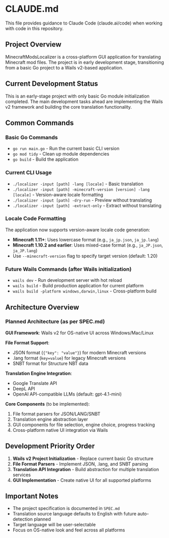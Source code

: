 # CLAUDE.md

This file provides guidance to Claude Code (claude.ai/code) when working with code in this repository.

## Project Overview

MinecraftModsLocalizer is a cross-platform GUI application for translating Minecraft mod files. The project is in early development stage, transitioning from a basic Go project to a Wails v2-based application.

## Current Development Status

This is an early-stage project with only basic Go module initialization completed. The main development tasks ahead are implementing the Wails v2 framework and building the core translation functionality.

## Common Commands

### Basic Go Commands
- `go run main.go` - Run the current basic CLI version
- `go mod tidy` - Clean up module dependencies
- `go build` - Build the application

### Current CLI Usage
- `./localizer -input [path] -lang [locale]` - Basic translation
- `./localizer -input [path] -minecraft-version [version] -lang [locale]` - Version-aware locale formatting
- `./localizer -input [path] -dry-run` - Preview without translating
- `./localizer -input [path] -extract-only` - Extract without translating

### Locale Code Formatting
The application now supports version-aware locale code generation:
- **Minecraft 1.11+**: Uses lowercase format (e.g., `ja_jp.json`, `ja_jp.lang`)
- **Minecraft 1.10.2 and earlier**: Uses mixed-case format (e.g., `ja_JP.json`, `ja_JP.lang`)
- Use `--minecraft-version` flag to specify target version (default: 1.20)

### Future Wails Commands (after Wails initialization)
- `wails dev` - Run development server with hot reload
- `wails build` - Build production application for current platform
- `wails build -platform windows,darwin,linux` - Cross-platform build

## Architecture Overview

### Planned Architecture (as per SPEC.md)

**GUI Framework**: Wails v2 for OS-native UI across Windows/Mac/Linux

**File Format Support**:
- JSON format (`{"key": "value"}`) for modern Minecraft versions
- .lang format (`key=value`) for legacy Minecraft versions  
- SNBT format for Structure NBT data

**Translation Engine Integration**:
- Google Translate API
- DeepL API
- OpenAI API-compatible LLMs (default: gpt-4.1-mini)

**Core Components** (to be implemented):
1. File format parsers for JSON/LANG/SNBT
2. Translation engine abstraction layer
3. GUI components for file selection, engine choice, progress tracking
4. Cross-platform native UI integration via Wails

## Development Priority Order

1. **Wails v2 Project Initialization** - Replace current basic Go structure
2. **File Format Parsers** - Implement JSON, .lang, and SNBT parsing
3. **Translation API Integration** - Build abstraction for multiple translation services
4. **GUI Implementation** - Create native UI for all supported platforms

## Important Notes

- The project specification is documented in `SPEC.md`
- Translation source language defaults to English with future auto-detection planned
- Target language will be user-selectable
- Focus on OS-native look and feel across all platforms